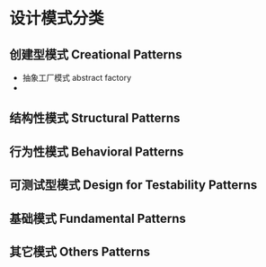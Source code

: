 # 设计模式分类
## 创建型模式 Creational Patterns
- 抽象工厂模式 abstract factory
- 
## 结构性模式 Structural Patterns
## 行为性模式 Behavioral Patterns
## 可测试型模式 Design for Testability Patterns
## 基础模式 Fundamental Patterns
## 其它模式 Others Patterns